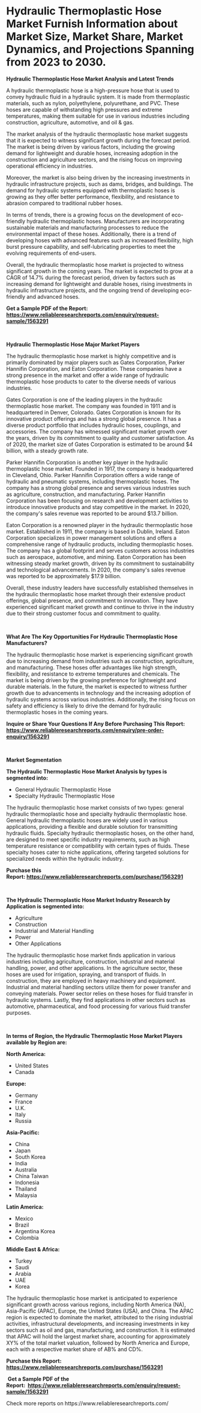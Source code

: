 <p><h1>Hydraulic Thermoplastic Hose Market Furnish Information about Market Size, Market Share, Market Dynamics, and Projections Spanning from 2023 to 2030.</h1></p><p><strong>Hydraulic Thermoplastic Hose Market Analysis and Latest Trends</strong></p>
<p><p>A hydraulic thermoplastic hose is a high-pressure hose that is used to convey hydraulic fluid in a hydraulic system. It is made from thermoplastic materials, such as nylon, polyethylene, polyurethane, and PVC. These hoses are capable of withstanding high pressures and extreme temperatures, making them suitable for use in various industries including construction, agriculture, automotive, and oil & gas.</p><p>The market analysis of the hydraulic thermoplastic hose market suggests that it is expected to witness significant growth during the forecast period. The market is being driven by various factors, including the growing demand for lightweight and durable hoses, increasing adoption in the construction and agriculture sectors, and the rising focus on improving operational efficiency in industries.</p><p>Moreover, the market is also being driven by the increasing investments in hydraulic infrastructure projects, such as dams, bridges, and buildings. The demand for hydraulic systems equipped with thermoplastic hoses is growing as they offer better performance, flexibility, and resistance to abrasion compared to traditional rubber hoses.</p><p>In terms of trends, there is a growing focus on the development of eco-friendly hydraulic thermoplastic hoses. Manufacturers are incorporating sustainable materials and manufacturing processes to reduce the environmental impact of these hoses. Additionally, there is a trend of developing hoses with advanced features such as increased flexibility, high burst pressure capability, and self-lubricating properties to meet the evolving requirements of end-users.</p><p>Overall, the hydraulic thermoplastic hose market is projected to witness significant growth in the coming years. The market is expected to grow at a CAGR of 14.7% during the forecast period, driven by factors such as increasing demand for lightweight and durable hoses, rising investments in hydraulic infrastructure projects, and the ongoing trend of developing eco-friendly and advanced hoses.</p></p>
<p><strong>Get a Sample PDF of the Report:&nbsp; <a href="https://www.reliableresearchreports.com/enquiry/request-sample/1563291">https://www.reliableresearchreports.com/enquiry/request-sample/1563291</a></strong></p>
<p>&nbsp;</p>
<p><strong>Hydraulic Thermoplastic Hose Major Market Players</strong></p>
<p><p>The hydraulic thermoplastic hose market is highly competitive and is primarily dominated by major players such as Gates Corporation, Parker Hannifin Corporation, and Eaton Corporation. These companies have a strong presence in the market and offer a wide range of hydraulic thermoplastic hose products to cater to the diverse needs of various industries.</p><p>Gates Corporation is one of the leading players in the hydraulic thermoplastic hose market. The company was founded in 1911 and is headquartered in Denver, Colorado. Gates Corporation is known for its innovative product offerings and has a strong global presence. It has a diverse product portfolio that includes hydraulic hoses, couplings, and accessories. The company has witnessed significant market growth over the years, driven by its commitment to quality and customer satisfaction. As of 2020, the market size of Gates Corporation is estimated to be around $4 billion, with a steady growth rate.</p><p>Parker Hannifin Corporation is another key player in the hydraulic thermoplastic hose market. Founded in 1917, the company is headquartered in Cleveland, Ohio. Parker Hannifin Corporation offers a wide range of hydraulic and pneumatic systems, including thermoplastic hoses. The company has a strong global presence and serves various industries such as agriculture, construction, and manufacturing. Parker Hannifin Corporation has been focusing on research and development activities to introduce innovative products and stay competitive in the market. In 2020, the company's sales revenue was reported to be around $13.7 billion.</p><p>Eaton Corporation is a renowned player in the hydraulic thermoplastic hose market. Established in 1911, the company is based in Dublin, Ireland. Eaton Corporation specializes in power management solutions and offers a comprehensive range of hydraulic products, including thermoplastic hoses. The company has a global footprint and serves customers across industries such as aerospace, automotive, and mining. Eaton Corporation has been witnessing steady market growth, driven by its commitment to sustainability and technological advancements. In 2020, the company's sales revenue was reported to be approximately $17.9 billion.</p><p>Overall, these industry leaders have successfully established themselves in the hydraulic thermoplastic hose market through their extensive product offerings, global presence, and commitment to innovation. They have experienced significant market growth and continue to thrive in the industry due to their strong customer focus and commitment to quality.</p></p>
<p>&nbsp;</p>
<p><strong>What Are The Key Opportunities For Hydraulic Thermoplastic Hose Manufacturers?</strong></p>
<p><p>The hydraulic thermoplastic hose market is experiencing significant growth due to increasing demand from industries such as construction, agriculture, and manufacturing. These hoses offer advantages like high strength, flexibility, and resistance to extreme temperatures and chemicals. The market is being driven by the growing preference for lightweight and durable materials. In the future, the market is expected to witness further growth due to advancements in technology and the increasing adoption of hydraulic systems across various industries. Additionally, the rising focus on safety and efficiency is likely to drive the demand for hydraulic thermoplastic hoses in the coming years.</p></p>
<p><strong>Inquire or Share Your Questions If Any Before Purchasing This Report: <a href="https://www.reliableresearchreports.com/enquiry/pre-order-enquiry/1563291">https://www.reliableresearchreports.com/enquiry/pre-order-enquiry/1563291</a></strong></p>
<p>&nbsp;</p>
<p><strong>Market Segmentation</strong></p>
<p><strong>The Hydraulic Thermoplastic Hose Market Analysis by types is segmented into:</strong></p>
<p><ul><li>General Hydraulic Thermoplastic Hose</li><li>Specialty Hydraulic Thermoplastic Hose</li></ul></p>
<p><p>The hydraulic thermoplastic hose market consists of two types: general hydraulic thermoplastic hose and specialty hydraulic thermoplastic hose. General hydraulic thermoplastic hoses are widely used in various applications, providing a flexible and durable solution for transmitting hydraulic fluids. Specialty hydraulic thermoplastic hoses, on the other hand, are designed to meet specific industry requirements, such as high temperature resistance or compatibility with certain types of fluids. These specialty hoses cater to niche applications, offering targeted solutions for specialized needs within the hydraulic industry.</p></p>
<p><strong>Purchase this Report:&nbsp;<a href="https://www.reliableresearchreports.com/purchase/1563291">https://www.reliableresearchreports.com/purchase/1563291</a></strong></p>
<p>&nbsp;</p>
<p><strong>The Hydraulic Thermoplastic Hose Market Industry Research by Application is segmented into:</strong></p>
<p><ul><li>Agriculture</li><li>Construction</li><li>Industrial and Material Handling</li><li>Power</li><li>Other Applications</li></ul></p>
<p><p>The hydraulic thermoplastic hose market finds application in various industries including agriculture, construction, industrial and material handling, power, and other applications. In the agriculture sector, these hoses are used for irrigation, spraying, and transport of fluids. In construction, they are employed in heavy machinery and equipment. Industrial and material handling sectors utilize them for power transfer and conveying materials. Power sector relies on these hoses for fluid transfer in hydraulic systems. Lastly, they find applications in other sectors such as automotive, pharmaceutical, and food processing for various fluid transfer purposes.</p></p>
<p>&nbsp;</p>
<p><strong>In terms of Region, the Hydraulic Thermoplastic Hose Market Players available by Region are:</strong></p>
<p>
    <p> <strong> North America: </strong>
        <ul>
            <li>United States</li>
            <li>Canada</li>
        </ul>
        </p> 
    <p> <strong> Europe: </strong>
        <ul>
            <li>Germany</li>
            <li>France</li>
            <li>U.K.</li>
            <li>Italy</li>
            <li>Russia</li>
        </ul>
        </p> 
    <p> <strong> Asia-Pacific: </strong>
        <ul>
            <li>China</li>
            <li>Japan</li>
            <li>South Korea</li>
            <li>India</li>
            <li>Australia</li>
            <li>China Taiwan</li>
            <li>Indonesia</li>
            <li>Thailand</li>
            <li>Malaysia</li>
        </ul>
        </p> 
    <p> <strong> Latin America: </strong>
        <ul>
            <li>Mexico</li>
            <li>Brazil</li>
            <li>Argentina Korea</li>
            <li>Colombia</li>
        </ul>
        </p> 
    <p> <strong> Middle East & Africa: </strong>
        <ul>
            <li>Turkey</li>
            <li>Saudi</li>
            <li>Arabia</li>
            <li>UAE</li>
            <li>Korea</li>
        </ul>
    </p>
    </p>
<p><p>The hydraulic thermoplastic hose market is anticipated to experience significant growth across various regions, including North America (NA), Asia-Pacific (APAC), Europe, the United States (USA), and China. The APAC region is expected to dominate the market, attributed to the rising industrial activities, infrastructural developments, and increasing investments in key sectors such as oil and gas, manufacturing, and construction. It is estimated that APAC will hold the largest market share, accounting for approximately XY% of the total market valuation, followed by North America and Europe, each with a respective market share of AB% and CD%.</p></p>
<p><strong>Purchase this Report: <a href="https://www.reliableresearchreports.com/purchase/1563291">https://www.reliableresearchreports.com/purchase/1563291</a></strong></p>
<p>&nbsp;<strong>Get a Sample PDF of the Report:&nbsp;&nbsp;<a href="https://www.reliableresearchreports.com/enquiry/request-sample/1563291">https://www.reliableresearchreports.com/enquiry/request-sample/1563291</a></strong></p>
<p><strong></strong></p>
<p>Check more reports on https://www.reliableresearchreports.com/</p>